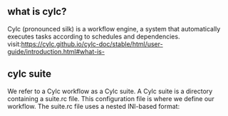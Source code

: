 ## what is cylc?  
Cylc (pronounced silk) is a workflow engine, a system that automatically executes tasks according to schedules and dependencies.
visit:https://cylc.github.io/cylc-doc/stable/html/user-guide/introduction.html#what-is-
## cylc suite
We refer to a Cylc workflow as a Cylc suite. A Cylc suite is a directory containing a suite.rc file. This configuration file is where we define our workflow. The suite.rc file uses a nested INI-based format:
